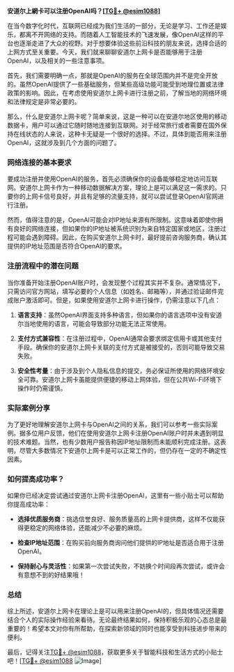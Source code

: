 **安道尔上網卡可以注册OpenAI吗？[[TG💪+ @esim1088](https://t.me/s/esim1088)]**

在当今数字化时代，互联网已经成为我们生活的一部分，无论是学习、工作还是娱乐，都离不开网络的支持。而随着人工智能技术的飞速发展，像OpenAI这样的平台也逐渐走进了大众的视野。对于想要体验这些前沿科技的朋友来说，选择合适的上网方式至关重要。今天，我们就来聊聊安道尔上网卡是否能够用于注册OpenAI，以及相关的一些注意事项。

首先，我们需要明确一点，那就是OpenAI的服务在全球范围内并不是完全开放的。虽然OpenAI提供了一些基础服务，但某些高级功能可能受到地理位置或法律政策的影响。因此，在考虑使用安道尔上网卡进行注册之前，了解当地的网络环境和法律规定是非常必要的。

那么，什么是安道尔上网卡呢？简单来说，这是一种可以在安道尔地区使用的移动数据卡，用户可以通过它随时随地连接到互联网。对于经常旅行或者需要在国外保持在线状态的人来说，这种卡无疑是一个很好的选择。不过，具体到能否用来注册OpenAI，这就涉及到几个方面的问题了。

### 网络连接的基本要求

要成功注册并使用OpenAI的服务，首先必须确保你的设备能够稳定地访问互联网。安道尔上网卡作为一种移动数据解决方案，理论上是可以满足这一需求的。只要你的上网卡信号良好，并且有足够的流量支持，就可以尝试登录OpenAI官网进行注册。

然而，值得注意的是，OpenAI可能会对IP地址来源有所限制。这意味着即使你拥有良好的网络连接，但如果你的IP地址被系统识别为来自特定国家或地区，注册过程可能会遇到障碍。因此，在购买安道尔上网卡时，最好提前咨询服务商，确认其提供的IP地址范围是否符合OpenAI的要求。

### 注册流程中的潜在问题

当你准备开始注册OpenAI账户时，会发现整个过程其实并不复杂。通常情况下，只需访问官方网站，填写必要的个人信息（如姓名、邮箱等），并通过验证邮件完成账户激活即可。但是，如果使用安道尔上网卡进行操作，仍需注意以下几点：

1. **语言支持**：虽然OpenAI界面支持多种语言，但如果你的语言选项中没有安道尔当地使用的语言，可能会导致部分功能无法正常使用。
   
2. **支付方式兼容性**：在注册过程中，OpenAI通常会要求绑定信用卡或其他支付手段。确保你的安道尔上网卡关联的支付方式是被接受的，否则可能导致交易失败。

3. **安全性考量**：由于涉及到个人隐私信息的提交，务必保证所使用的网络环境安全可靠。安道尔上网卡虽能提供便捷的移动上网体验，但在公共Wi-Fi环境下操作时仍需谨慎。

### 实际案例分享

为了更好地理解安道尔上网卡与OpenAI之间的关系，我们可以参考一些实际案例。据多位用户反馈，他们在使用安道尔上网卡注册OpenAI账户时并未遇到明显的技术难题。当然，也有少数用户报告称因IP地址限制而未能顺利完成注册。这表明，尽管大多数情况下安道尔上网卡是可以正常工作的，但仍存在一定的不确定性因素。

### 如何提高成功率？

如果你已经决定尝试通过安道尔上网卡注册OpenAI，这里有一些小贴士可以帮助你提高成功率：

- **选择优质服务商**：挑选信誉良好、服务质量高的上网卡提供商，这样不仅能获得更稳定的网络体验，还能减少不必要的麻烦。
  
- **检查IP地址范围**：在购买前向服务商询问他们提供的IP地址是否适合用于注册OpenAI。
  
- **保持耐心与灵活性**：如果第一次尝试失败，不妨换个时间段再次尝试，或许会有意想不到的好结果哦！

### 总结

综上所述，安道尔上网卡在理论上是可以用来注册OpenAI的，但具体情况还需要结合个人的实际操作经验来看待。无论最终结果如何，保持积极乐观的心态总是最重要的！希望本文对你有所帮助，在探索新领域的同时也能享受到科技进步带来的便利。

最后，记得关注[TG💪+ @esim1088](https://t.me/s/esim1088)，获取更多关于智能科技和生活方式的小贴士吧！[[TG💪+ @esim1088](https://t.me/s/esim1088) ![Image](https://i.postimg.cc/4NQfJmqS/Snipaste-2025-05-13-00-14-12.png)]